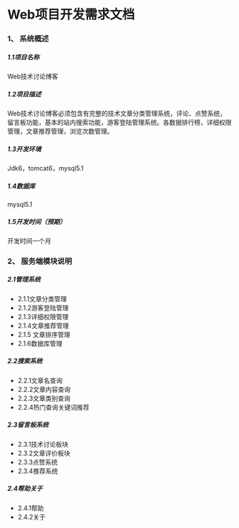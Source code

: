# Web项目开发需求文档


### 1、	系统概述
#####  1.1项目名称
Web技术讨论博客
#####  1.2项目描述
Web技术讨论博客必须包含有完整的技术文章分类管理系统，评论、点赞系统，留言板功能，基本的站内搜索功能，游客登陆管理系统。各数据排行榜，详细权限管理，文章推荐管理，浏览次数管理。
##### 1.3开发环境
Jdk6，tomcat6，mysql5.1
##### 1.4数据库
mysql5.1
##### 1.5开发时间（预期）
开发时间一个月
### 2、	服务端模块说明
##### 2.1管理系统
* 2.1.1文章分类管理
* 2.1.2游客登陆管理
* 2.1.3详细权限管理
* 2.1.4文章推荐管理
* 2.1.5 文章排序管理
* 2.1.6数据库管理
#####  2.2搜索系统
* 2.2.1文章名查询
* 2.2.2文章内容查询
* 2.2.3文章类别查询
* 2.2.4热门查询关键词推荐
##### 2.3留言板系统
* 2.3.1技术讨论板块
* 2.3.2文章评价板块
* 2.3.3点赞系统
* 2.3.4推荐系统
##### 2.4帮助关于
* 2.4.1帮助
* 2.4.2关于
